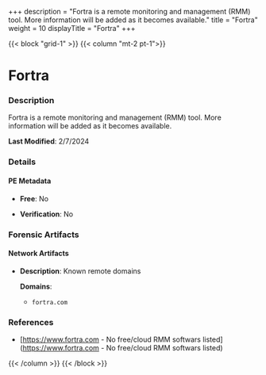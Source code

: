 +++
description = "Fortra is a remote monitoring and management (RMM) tool. More information will be added as it becomes available."
title = "Fortra"
weight = 10
displayTitle = "Fortra"
+++


{{< block "grid-1" >}}
{{< column "mt-2 pt-1">}}

# Fortra


### Description

Fortra is a remote monitoring and management (RMM) tool. More information will be added as it becomes available.



**Last Modified**: 2/7/2024

### Details


#### PE Metadata


- **Free**: No

- **Verification**: No





### Forensic Artifacts




#### Network Artifacts

- **Description**: Known remote domains

  **Domains**:
    - `fortra.com`





### References
- [https://www.fortra.com - No free/cloud RMM softwars listed](https://www.fortra.com - No free/cloud RMM softwars listed)



{{< /column >}}
{{< /block >}}
